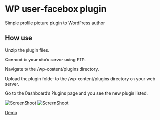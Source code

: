 WP user-facebox plugin
============

Simple profile picture plugin to WordPress author 

## How use  
Unzip the plugin files.

Connect to your site’s server using FTP.

Navigate to the /wp-content/plugins directory.

Upload the plugin folder to the /wp-content/plugins directory on your web server.

Go to the Dashboard’s Plugins page and you see the new plugin listed.

![ScreenShoot](http://medesko.com/facebox.png)
![ScreenShoot](http://medesko.com/facebox_upload.png)

<a href="#">Demo</a> 
